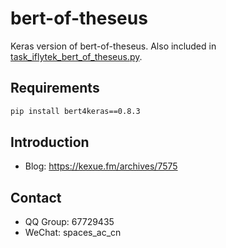 # bert-of-theseus

Keras version of bert-of-theseus. Also included in [task_iflytek_bert_of_theseus.py](https://github.com/bojone/bert4keras/blob/master/examples/task_iflytek_bert_of_theseus.py).

## Requirements
```bash
pip install bert4keras==0.8.3
```

## Introduction
- Blog: https://kexue.fm/archives/7575

## Contact
- QQ Group: 67729435
- WeChat: spaces_ac_cn
